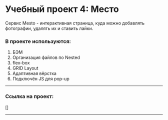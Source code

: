 # Учебный проект 4: Место

Сервис Mesto - интерактивная страница, куда можно добавлять фотографии, удалять их и ставить лайки.


### В проекте используются:
1. БЭМ
2. Организация файлов по Nested
3. flex-box
4. GRID Layout 
5. Адаптивная вёрстка
6. Подключён JS для pop-up

***
### Cсылка на проект: 
[]
***